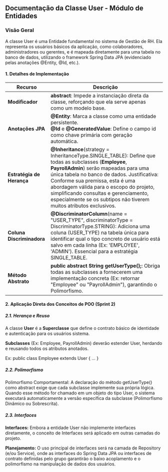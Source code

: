 ## Documentação da Classe User - Módulo de Entidades

### Visão Geral

A classe User é uma Entidade fundamental no sistema de Gestão de RH. Ela representa os usuários básicos da aplicação, como colaboradores, administradores ou gerentes, e é mapeada diretamente para uma tabela no banco de dados, utilizando o framework Spring Data JPA (evidenciado pelas anotações @Entity, @Id, etc.).


#### 1. Detalhes de Implementação

| **Recurso**               | **Descrição**                                                                                                                                                                                                                                                                                                                                                                                 |
|---------------------------|-----------------------------------------------------------------------------------------------------------------------------------------------------------------------------------------------------------------------------------------------------------------------------------------------------------------------------------------------------------------------------------------------|
| **Modificador**           | **abstract**: Impede a instanciação direta da classe, reforçando que ela serve apenas como um modelo base.                                                                                                                                                                                                                                                                                    |
| **Anotações JPA**         | **@Entity**: Marca a classe como uma entidade persistente. <br/>**@Id** e **@GeneratedValue**: Define o campo id como chave primária com geração automática.                                                                                                                                                                                                                                  |
| **Estratégia de Herança** | **@Inheritance**(strategy = InheritanceType.SINGLE_TABLE): Define que todas as subclasses (**Employee**, **PayrollAdmin**) serão mapeadas para uma única tabela no banco de dados. Justificativa: Conforme sua premissa, esta é uma abordagem válida para o escopo do projeto, simplificando consultas e gerenciamento, especialmente se os subtipos não tiverem muitos atributos exclusivos. |
|**Coluna Discriminadora**| **@DiscriminatorColumn**(name = "USER_TYPE", discriminatorType = DiscriminatorType.STRING): Adiciona uma coluna (USER_TYPE) na tabela única para identificar qual o tipo concreto de usuário está salvo em cada linha (Ex: 'EMPLOYEE', 'ADMIN'). Essencial para a estratégia SINGLE_TABLE.                                                                                                        |
| **Método Abstrato** | **public abstract String getUserType();**: Obriga todas as subclasses a fornecerem uma implementação concreta (Ex: retornar "Employee" ou "PayrollAdmin"), garantindo o Polimorfismo. |

#### 2. Aplicação Direta dos Conceitos de POO (Sprint 2)

##### 2.1. Herança e Reuso

A classe **User**  é a **Superclasse** que define o contrato básico de identidade e autenticação para os usuários sistema.

**Subclasses** (Ex: Employee, PayrollAdmin) deverão estender User, herdando e reusando todos os atributos anotados.

Ex: public class Employee extends User { ... }

##### 2.2. Polimorfismo

Polimorfismo Comportamental: A declaração do método getUserType() como abstract exige que cada subclasse implemente sua própria lógica. Quando esse método for chamado em um objeto do tipo User, o sistema executará automaticamente a versão específica da subclasse (Polimorfismo Dinâmico ou Sobrescrita).

##### 2.3. Interfaces 

**Interfaces:** Embora a entidade User não implemente interfaces diretamente, o conceito de Interfaces será aplicado em outras camadas do projeto.

**Planejamento:** O uso principal de interfaces será na camada de Repository (e/ou Service), onde as interfaces do Spring Data JPA ou interfaces de contrato definidas pelo grupo garantirão o baixo acoplamento e o polimorfismo na manipulação de dados dos usuários.

